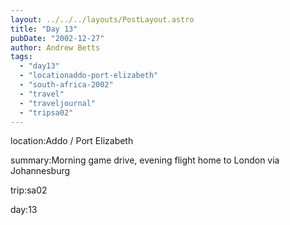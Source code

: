 ```yaml
---
layout: ../../../layouts/PostLayout.astro
title: "Day 13"
pubDate: "2002-12-27"
author: Andrew Betts
tags: 
  - "day13"
  - "locationaddo-port-elizabeth"
  - "south-africa-2002"
  - "travel"
  - "traveljournal"
  - "tripsa02"
---
```


location:Addo / Port Elizabeth

summary:Morning game drive, evening flight home to London via Johannesburg

trip:sa02

day:13
